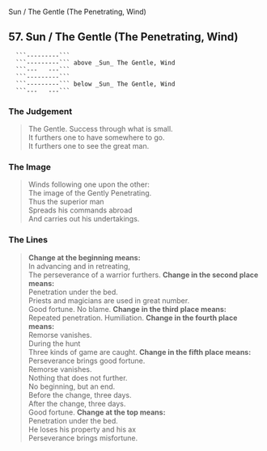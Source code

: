 Sun / The Gentle (The Penetrating, Wind)
## 57. Sun / The Gentle (The Penetrating, Wind)
      ```---------```
      ```---------``` above _Sun_ The Gentle, Wind  
      ```---   ---```
      ```---------```
      ```---------``` below _Sun_ The Gentle, Wind  
      ```---   ---```
### The Judgement
> The Gentle. Success through what is small.  
 It furthers one to have somewhere to go.  
 It furthers one to see the great man.
### The Image
> Winds following one upon the other:  
 The image of the Gently Penetrating.  
 Thus the superior man  
 Spreads his commands abroad  
 And carries out his undertakings.
### The Lines

 > **Change at the beginning means:**  
 In advancing and in retreating,  
 The perseverance of a warrior furthers.
 > **Change in the second place means:**  
 Penetration under the bed.  
 Priests and magicians are used in great number.  
 Good fortune. No blame.
 > **Change in the third place means:**  
 Repeated penetration. Humiliation.
 > **Change in the fourth place means:**  
 Remorse vanishes.  
 During the hunt  
 Three kinds of game are caught.
 > **Change in the fifth place means:**  
 Perseverance brings good fortune.  
 Remorse vanishes.  
 Nothing that does not further.  
 No beginning, but an end.  
 Before the change, three days.  
 After the change, three days.  
 Good fortune.
 > **Change at the top means:**  
 Penetration under the bed.  
 He loses his property and his ax  
 Perseverance brings misfortune.



